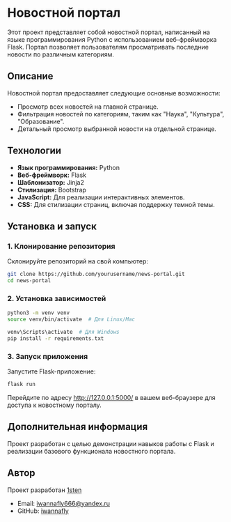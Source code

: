 # Новостной портал

Этот проект представляет собой новостной портал, написанный на языке программирования Python с использованием веб-фреймворка Flask. Портал позволяет пользователям просматривать последние новости по различным категориям.

## Описание

Новостной портал предоставляет следующие основные возможности:

- Просмотр всех новостей на главной странице.
- Фильтрация новостей по категориям, таким как "Наука", "Культура", "Образование".
- Детальный просмотр выбранной новости на отдельной странице.

## Технологии

- **Язык программирования:** Python
- **Веб-фреймворк:** Flask
- **Шаблонизатор:** Jinja2
- **Стилизация:** Bootstrap
- **JavaScript:** Для реализации интерактивных элементов.
- **CSS:** Для стилизации страниц, включая поддержку темной темы.

## Установка и запуск

### 1. Клонирование репозитория

Склонируйте репозиторий на свой компьютер:

```bash
git clone https://github.com/yourusername/news-portal.git
cd news-portal
```
### 2. Установка зависимостей 

```bash
python3 -m venv venv
source venv/bin/activate  # Для Linux/Mac

venv\Scripts\activate  # Для Windows
pip install -r requirements.txt
```
### 3. Запуск приложения

Запустите Flask-приложение:
```bash
flask run
```
Перейдите по адресу http://127.0.0.1:5000/ в вашем веб-браузере для доступа к новостному порталу.

## Дополнительная информация
Проект разработан с целью демонстрации навыков работы с Flask и реализации базового функционала новостного портала.

## Автор

Проект разработан [1sten](https://github.com/1sten)

- Email: iwannafly666@yandex.ru
- GitHub: [iwannafly](https://github.com/iwannafly)
